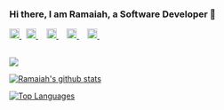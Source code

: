 <!-- ### Hi there 👋 -->

### Hi there, I am Ramaiah, a Software Developer 👋

<a href="https://twitter.com/ramaiahkethana">
  <img width="18px" alt="Ramaiah twitter" src="https://raw.githubusercontent.com/ramaiahkethana/ramaiahkethana/main/assets/twitter.svg" /> 
</a>
&nbsp;

<a href="https://ramaiahkethana.github.io">
  <img width="18px" alt="Ramaiah website" src="https://raw.githubusercontent.com/ramaiahkethana/ramaiahkethana/main/assets/world-wide-web.svg" /> 
</a>
&nbsp;

<a href="https://linkedin.com/in/ramaiahkethana">
  <img width="18px" style="margin-left:7px;" alt="Ramaiah LinkedIn" src="https://raw.githubusercontent.com/ramaiahkethana/ramaiahkethana/main/assets/linkedin.svg" /> 
</a>
&nbsp;

<a href="https://instagram.com/ramaiahkethana">
  <img width="18px" style="margin-left:7px;" alt="Ramaiah Instagram" src="https://raw.githubusercontent.com/ramaiahkethana/ramaiahkethana/main/assets/instagram.svg" /> 
</a>
&nbsp;

<a href="mailto:christyram99@gmail.com">
  <img width="18px" style="margin-left:7px;" alt="Ramaiah Mail" src="https://raw.githubusercontent.com/ramaiahkethana/ramaiahkethana/main/assets/gmail.svg" /> 
</a>
&nbsp;

<br/>
<br/>
 
![](https://komarev.com/ghpvc/?username=ramaiahkethana&color=brightgreen)

[![Ramaiah's github stats](https://github-readme-stats.vercel.app/api?username=ramaiahkethana&count_private=true&show_icons=true&bg_color=#000)](https://github.com/anuraghazra/github-readme-stats)

[![Top Languages](https://github-readme-stats.vercel.app/api/top-langs/?username=ramaiahkethana&exclude_repo=store,MMS,Sara,faculty_blog,Find_Examination_Centre,Easy_Parking)](https://github.com/anuraghazra/github-readme-stats)
